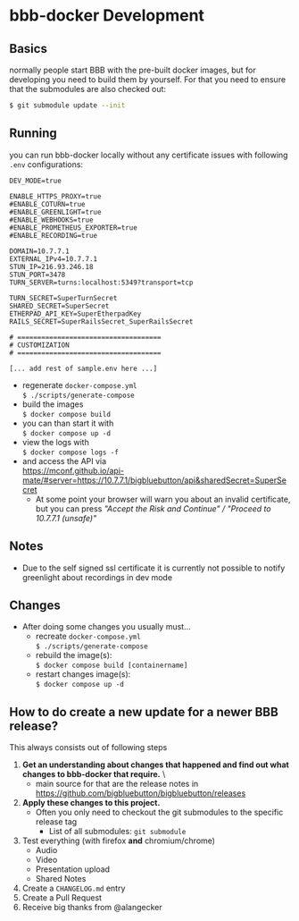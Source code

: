 # bbb-docker Development

## Basics
normally people start BBB with the pre-built docker images, but for developing you need to build them by yourself. For that you need to ensure that the submodules are also checked out:

```sh
$ git submodule update --init
```


## Running
you can run bbb-docker locally without any certificate issues with following `.env` configurations:

```
DEV_MODE=true

ENABLE_HTTPS_PROXY=true
#ENABLE_COTURN=true
#ENABLE_GREENLIGHT=true
#ENABLE_WEBHOOKS=true
#ENABLE_PROMETHEUS_EXPORTER=true
#ENABLE_RECORDING=true

DOMAIN=10.7.7.1
EXTERNAL_IPv4=10.7.7.1
STUN_IP=216.93.246.18
STUN_PORT=3478
TURN_SERVER=turns:localhost:5349?transport=tcp

TURN_SECRET=SuperTurnSecret
SHARED_SECRET=SuperSecret
ETHERPAD_API_KEY=SuperEtherpadKey
RAILS_SECRET=SuperRailsSecret_SuperRailsSecret

# ====================================
# CUSTOMIZATION
# ====================================

[... add rest of sample.env here ...]
```

- regenerate `docker-compose.yml` \
  `$ ./scripts/generate-compose`
- build the images \
  `$ docker compose build`
- you can than start it with \
  `$ docker compose up -d`
- view the logs with \
  `$ docker compose logs -f`
- and access the API via \
  https://mconf.github.io/api-mate/#server=https://10.7.7.1/bigbluebutton/api&sharedSecret=SuperSecret
    * At some point your browser will warn you about an invalid certificate, but you can press _"Accept the Risk and Continue" / "Proceed to 10.7.7.1 (unsafe)"_


## Notes
- Due to the self signed ssl certificate it is currently not possible to notify greenlight about recordings in dev mode

## Changes
- After doing some changes you usually must...
  - recreate `docker-compose.yml` \
    `$ ./scripts/generate-compose`
  * rebuild the image(s): \
    `$ docker compose build [containername]`
  * restart changes image(s): \
    `$ docker compose up -d`


## How to do create a new update for a newer BBB release?
This always consists out of following steps
1. **Get an understanding about changes that happened and find out what changes to bbb-docker that require.** \
    * main source for that are the release notes in https://github.com/bigbluebutton/bigbluebutton/releases
2. **Apply these changes to this project.** 
    * Often you only need to checkout the git submodules to the specific release tag
      * List of all submodules: `git submodule`   
3. Test everything (with firefox **and** chromium/chrome)
    * Audio
    * Video
    * Presentation upload
    * Shared Notes
4. Create a `CHANGELOG.md` entry
5. Create a Pull Request
6. Receive big thanks from @alangecker 
